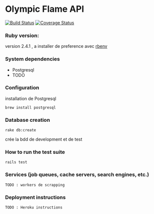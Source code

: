 # Olympic Flame API

[![Build Status](https://travis-ci.org/zelazna/olympic_flame_api.svg?branch=master)](https://travis-ci.org/zelazna/olympic_flame_api)
[![Coverage Status](https://coveralls.io/repos/github/zelazna/olympic_flame_api/badge.svg?branch=feature%2Fci)](https://coveralls.io/github/zelazna/olympic_flame_api?branch=feature%2Fci)


### Ruby version:

version 2.4.1 , a installer de preference avec [rbenv](https://github.com/rbenv/rbenv)

### System dependencies

* Postgresql
* TODO

### Configuration

installation de Postgresql

```shell
brew install postgresql
```

### Database creation

```shell
rake db:create
```

crée la bdd de development et de test

### How to run the test suite

```shell
rails test
```

### Services (job queues, cache servers, search engines, etc.)

`TODO : workers de scrapping`

### Deployment instructions

`TODO : Heroku instructions`
